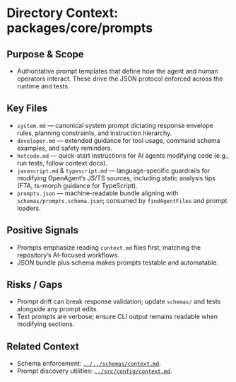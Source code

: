 # Directory Context: packages/core/prompts

## Purpose & Scope

- Authoritative prompt templates that define how the agent and human operators interact. These drive the JSON protocol enforced across the runtime and tests.

## Key Files

- `system.md` — canonical system prompt dictating response envelope rules, planning constraints, and instruction hierarchy.
- `developer.md` — extended guidance for tool usage, command schema examples, and safety reminders.
- `hotcode.md` — quick-start instructions for AI agents modifying code (e.g., run tests, follow context docs).
- `javascript.md` & `typescript.md` — language-specific guardrails for modifying OpenAgent’s JS/TS sources, including static analysis tips (FTA, ts-morph guidance for TypeScript).
- `prompts.json` — machine-readable bundle aligning with `schemas/prompts.schema.json`; consumed by `findAgentFiles` and prompt loaders.

## Positive Signals

- Prompts emphasize reading `context.md` files first, matching the repository’s AI-focused workflows.
- JSON bundle plus schema makes prompts testable and automatable.

## Risks / Gaps

- Prompt drift can break response validation; update `schemas/` and tests alongside any prompt edits.
- Text prompts are verbose; ensure CLI output remains readable when modifying sections.

## Related Context

- Schema enforcement: [`../../schemas/context.md`](../../schemas/context.md).
- Prompt discovery utilities: [`../src/config/context.md`](../src/config/context.md).
